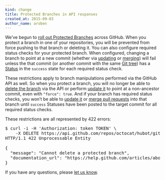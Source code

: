 ```yaml
---
kind: change
title: Protected Branches in API responses
created_at: 2015-09-03
author_name: aroben
---
```


We’ve begun to [roll out Protected Branches][blog] across GitHub. When you
protect a branch in one of your repositories, you will be prevented from
force pushing to that branch or deleting it. You can also configure required
status checks for your protected branch. When configured, changing a branch to
point at a new commit (whether via [updating][update] or [merging][merge]) will
fail unless the that commit (or another commit with the same [Git tree][tree])
has a [Status][statuses] in the `success` state for each required status
check.

These restrictions apply to branch manipulations performed via the GitHub API
as well. So when you protect a branch, you will no longer be able to [delete
the branch][delete] via the API or perform [update it][update] to point at a
non-ancestor commit, even with `"force": true`. And if your branch has required
status checks, you won’t be able to [update it][update] or [merge pull
requests][merge] into that branch until `success` Statuses have been posted to
the target commit for all required status checks.

These restrictions are all represented by 422 errors:

<pre class="terminal">
$ curl -i -H 'Authorization: token TOKEN' \
    -X DELETE https://api.github.com/repos/octocat/hubot/git/refs/heads/master
HTTP/1.1 422 Unprocessable Entity

{
  "message": "Cannot delete a protected branch",
  "documentation_url": "https://help.github.com/articles/about-protected-branches"
}
</pre>

If you have any questions, please [let us know][contact].

[blog]: https://github.com/blog/2051-protected-branches-and-required-status-checks
[statuses]: /v3/repos/statuses/
[tree]: http://git-scm.com/book/en/v2/Git-Internals-Git-Objects#Tree-Objects
[delete]: /v3/git/refs/#delete-a-reference
[update]: /v3/git/refs/#update-a-reference
[merge]: /v3/pulls/#merge-a-pull-request-merge-button
[contact]: https://github.com/contact?form[subject]=Protected+Branches+in+API+responses
